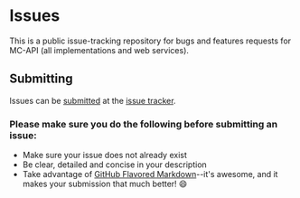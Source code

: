 Issues
======

This is a public issue-tracking repository for bugs and features requests for MC-API (all implementations and web services).

## Submitting

Issues can be [submitted](https://github.com/MC-API/Issues/issues/new) at the [issue tracker](https://github.com/MC-API/Issues/issues).

### Please make sure you do the following **before** submitting an issue:

* Make sure your issue does not already exist
* Be clear, detailed and concise in your description
* Take advantage of [GitHub Flavored Markdown](http://github.github.com/github-flavored-markdown/)--it's awesome, and it makes your submission that much better! :smile:
